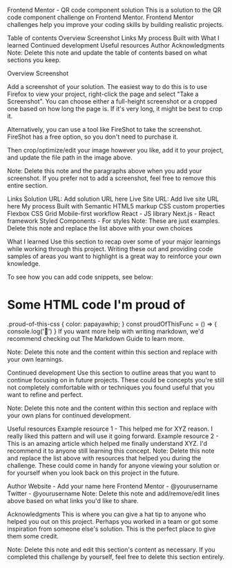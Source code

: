 Frontend Mentor - QR code component solution
This is a solution to the QR code component challenge on Frontend Mentor. Frontend Mentor challenges help you improve your coding skills by building realistic projects.

Table of contents
Overview
Screenshot
Links
My process
Built with
What I learned
Continued development
Useful resources
Author
Acknowledgments
Note: Delete this note and update the table of contents based on what sections you keep.

Overview
Screenshot


Add a screenshot of your solution. The easiest way to do this is to use Firefox to view your project, right-click the page and select "Take a Screenshot". You can choose either a full-height screenshot or a cropped one based on how long the page is. If it's very long, it might be best to crop it.

Alternatively, you can use a tool like FireShot to take the screenshot. FireShot has a free option, so you don't need to purchase it.

Then crop/optimize/edit your image however you like, add it to your project, and update the file path in the image above.

Note: Delete this note and the paragraphs above when you add your screenshot. If you prefer not to add a screenshot, feel free to remove this entire section.

Links
Solution URL: Add solution URL here
Live Site URL: Add live site URL here
My process
Built with
Semantic HTML5 markup
CSS custom properties
Flexbox
CSS Grid
Mobile-first workflow
React - JS library
Next.js - React framework
Styled Components - For styles
Note: These are just examples. Delete this note and replace the list above with your own choices

What I learned
Use this section to recap over some of your major learnings while working through this project. Writing these out and providing code samples of areas you want to highlight is a great way to reinforce your own knowledge.

To see how you can add code snippets, see below:

<h1>Some HTML code I'm proud of</h1>
.proud-of-this-css {
  color: papayawhip;
}
const proudOfThisFunc = () => {
  console.log('🎉')
}
If you want more help with writing markdown, we'd recommend checking out The Markdown Guide to learn more.

Note: Delete this note and the content within this section and replace with your own learnings.

Continued development
Use this section to outline areas that you want to continue focusing on in future projects. These could be concepts you're still not completely comfortable with or techniques you found useful that you want to refine and perfect.

Note: Delete this note and the content within this section and replace with your own plans for continued development.

Useful resources
Example resource 1 - This helped me for XYZ reason. I really liked this pattern and will use it going forward.
Example resource 2 - This is an amazing article which helped me finally understand XYZ. I'd recommend it to anyone still learning this concept.
Note: Delete this note and replace the list above with resources that helped you during the challenge. These could come in handy for anyone viewing your solution or for yourself when you look back on this project in the future.

Author
Website - Add your name here
Frontend Mentor - @yourusername
Twitter - @yourusername
Note: Delete this note and add/remove/edit lines above based on what links you'd like to share.

Acknowledgments
This is where you can give a hat tip to anyone who helped you out on this project. Perhaps you worked in a team or got some inspiration from someone else's solution. This is the perfect place to give them some credit.

Note: Delete this note and edit this section's content as necessary. If you completed this challenge by yourself, feel free to delete this section entirely.

